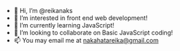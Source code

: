 - 👋 Hi, I’m @reikanaks
- 👀 I’m interested in front end web development!
- 🌱 I’m currently learning JavaScript!
- 💞️ I’m looking to collaborate on Basic JavaScript coding!
- 📫 You may email me at nakahatareika@gmail.com

<!---
reikanaks/reikanaks is a ✨ special ✨ repository because its `README.md` (this file) appears on your GitHub profile.
You can click the Preview link to take a look at your changes.
--->
